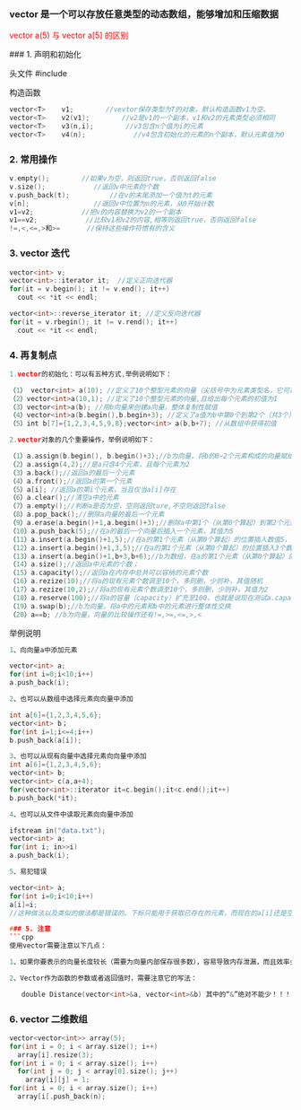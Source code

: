 ### vector 是一个可以存放任意类型的动态数组，能够增加和压缩数据

<p style="color:red;"> vector<int> a(5) 与 vector<int> a[5] 的区别</p>
### 1. 声明和初始化

头文件 #include <vector>

构造函数
```cpp
vector<T>    v1;        //vevtor保存类型为T的对象。默认构造函数v1为空。
vector<T>    v2(v1);        //v2是v1的一个副本，v1和v2的元素类型必须相同
vector<T>    v3(n,i);        //v3包含n个值为i的元素
vector<T>    v4(n);            //v4包含初始化的元素的n个副本，默认元素值为0
```

### 2. 常用操作
```cpp
v.empty();        //如果v为空，则返回true，否则返回false
v.size();            //返回v中元素的个数
v.push_back(t);          //在v的末尾添加一个值为t的元素
v[n];                //返回v中位置为n的元素，从0开始计数
v1=v2;            //把v的内容替换为v2的一个副本
v1==v2;            //比较v1和v2的内容,相等则返回true，否则返回false
!=,<,<=,>和>=　　　　//保持这些操作符惯有的含义
```
### 3. vector 迭代

```cpp
vector<int> v;
vector<int>::iterator it;  //定义正向迭代器
for(it = v.begin(); it != v.end(); it++)
  cout << *it << endl;

vector<int>::reverse_iterator it; //定义反向迭代器
for(it = v.rbegin(); it != v.rend(); it++)
  cout << *it << endl;
```
### 4. 再复制点
```cpp
1.vector的初始化：可以有五种方式,举例说明如下：

（1） vector<int> a(10); //定义了10个整型元素的向量（尖括号中为元素类型名，它可以是任何合法的数据类型），但没有给出初值，其值是不确定的。
（2）vector<int>a(10,1); //定义了10个整型元素的向量,且给出每个元素的初值为1
（3）vector<int>a(b); //用b向量来创建a向量，整体复制性赋值
（4）vector<int>a(b.begin(),b.begin+3); //定义了a值为b中第0个到第2个（共3个）元素
（5）int b[7]={1,2,3,4,5,9,8};vector<int> a(b,b+7); //从数组中获得初值

2.vector对象的几个重要操作，举例说明如下：

（1）a.assign(b.begin(), b.begin()+3);//b为向量，将b的0~2个元素构成的向量赋给a
（2）a.assign(4,2);//是a只含4个元素，且每个元素为2
（3）a.back();//返回a的最后一个元素
（4）a.front();//返回a的第一个元素
（5）a[i]; //返回a的第i个元素，当且仅当a[i]存在
（6）a.clear();//清空a中的元素
（7）a.empty();//判断a是否为空，空则返回ture,不空则返回false
（8）a.pop_back();//删除a向量的最后一个元素
（9）a.erase(a.begin()+1,a.begin()+3);//删除a中第1个（从第0个算起）到第2个元素，也就是说删除的元素从a.begin()+1算起（包括它）一直到a.begin()+3（不包括它）
（10）a.push_back(5);//在a的最后一个向量后插入一个元素，其值为5
（11）a.insert(a.begin()+1,5);//在a的第1个元素（从第0个算起）的位置插入数值5，如a为1,2,3,4，插入元素后为1,5,2,3,4
（12）a.insert(a.begin()+1,3,5);//在a的第1个元素（从第0个算起）的位置插入3个数，其值都为5
（13）a.insert(a.begin()+1,b+3,b+6);//b为数组，在a的第1个元素（从第0个算起）的位置插入b的第3个元素到第5个元素（不包括b+6），如b为1,2,3,4,5,9,8，插入元素后为1,4,5,9,2,3,4,5,9,8
（14）a.size();//返回a中元素的个数；
（15）a.capacity();//返回a在内存中总共可以容纳的元素个数
（16）a.rezize(10);//将a的现有元素个数调至10个，多则删，少则补，其值随机
（17）a.rezize(10,2);//将a的现有元素个数调至10个，多则删，少则补，其值为2
（18）a.reserve(100);//将a的容量（capacity）扩充至100，也就是说现在测试a.capacity();的时候返回值是100.这种操作只有在需要给a添加大量数据的时候才 显得有意义，因为这将避免内存多次容量扩充操作（当a的容量不足时电脑会自动扩容，当然这必然降低性能） 
（19）a.swap(b);//b为向量，将a中的元素和b中的元素进行整体性交换
（20）a==b; //b为向量，向量的比较操作还有!=,>=,<=,>,<
```
举例说明
```cpp
1、向向量a中添加元素

vector<int> a;
for(int i=0;i<10;i++)
a.push_back(i);
```
```cpp
2、也可以从数组中选择元素向向量中添加

int a[6]={1,2,3,4,5,6};
vector<int> b；
for(int i=1;i<=4;i++)
b.push_back(a[i]);
```
```cpp
3、也可以从现有向量中选择元素向向量中添加
int a[6]={1,2,3,4,5,6};
vector<int> b;
vector<int> c(a,a+4);
for(vector<int>::iterator it=c.begin();it<c.end();it++)
b.push_back(*it);
```
```cpp
4、也可以从文件中读取元素向向量中添加

ifstream in("data.txt");
vector<int> a;
for(int i; in>>i)
a.push_back(i);
```
```cpp
5、易犯错误

vector<int> a;
for(int i=0;i<10;i++)
a[i]=i;
//这种做法以及类似的做法都是错误的。下标只能用于获取已存在的元素，而现在的a[i]还是空的对象
```
```cpp
### 5. 注意
```cpp
使用vector需要注意以下几点：

1、如果你要表示的向量长度较长（需要为向量内部保存很多数），容易导致内存泄漏，而且效率会很低；

2、Vector作为函数的参数或者返回值时，需要注意它的写法：

   double Distance(vector<int>&a, vector<int>&b) 其中的“&”绝对不能少！！！
```
### 6. vector 二维数组
```cpp
vector<vector<int>> array(5);
for(int i = 0; i < array.size(); i++)
  array[i].resize(3);
for(int i = 0; i < array.size(); i++)
  for(int j = 0; j < array[0].size(); j++)
    array[i][j] = 1;
for(int i = 0; i < array.size(); i++)
  array[i[.push_back(n);
```
